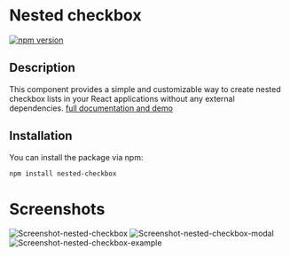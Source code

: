 # Nested checkbox

[![npm version](https://badge.fury.io/js/nested-checkbox.svg)](https://badge.fury.io/js/nested-checkbox)

## Description

This component provides a simple and customizable way to create nested checkbox lists in your React applications without any external dependencies.
[full documentation and demo](https://nested-ckeckbox-docs.vercel.app)

## Installation

You can install the package via npm:

```bash
npm install nested-checkbox
```

# Screenshots

![Screenshot-nested-checkbox](https://nested-ckeckbox-docs.vercel.app/Screenshot-nested-checkbox.png)
![Screenshot-nested-checkbox-modal](https://nested-ckeckbox-docs.vercel.app/Screenshot-nested-checkbox-modal.png)
![Screenshot-nested-checkbox-example](https://nested-ckeckbox-docs.vercel.app/Screenshot-nested-checkbox-example.png)

